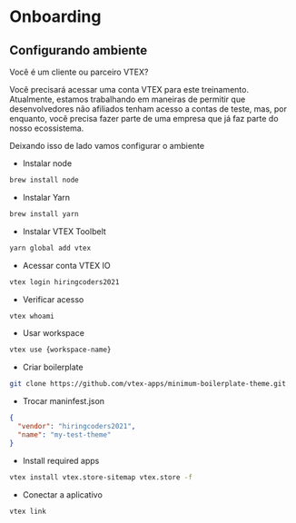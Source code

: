 # Onboarding

## Configurando ambiente

Você é um cliente ou parceiro VTEX?

Você precisará acessar uma conta VTEX para este treinamento. Atualmente, estamos trabalhando em maneiras de permitir que desenvolvedores não afiliados tenham acesso a contas de teste, mas, por enquanto, você precisa fazer parte de uma empresa que já faz parte do nosso ecossistema.

Deixando isso de lado vamos configurar o ambiente

- Instalar node

```zsh
brew install node
```

- Instalar Yarn

```zsh
brew install yarn
```

- Instalar VTEX Toolbelt

```zsh
yarn global add vtex
```

- Acessar conta VTEX IO

```zsh
vtex login hiringcoders2021
```

- Verificar acesso

```zsh
vtex whoami
```

- Usar workspace

```zsh
vtex use {workspace-name}
```

- Criar boilerplate

```zsh
git clone https://github.com/vtex-apps/minimum-boilerplate-theme.git
```

- Trocar maninfest.json

```json
{
  "vendor": "hiringcoders2021",
  "name": "my-test-theme"
}
```

- Install required apps

```zsh
vtex install vtex.store-sitemap vtex.store -f
```

- Conectar a aplicativo

```zsh
vtex link
```
